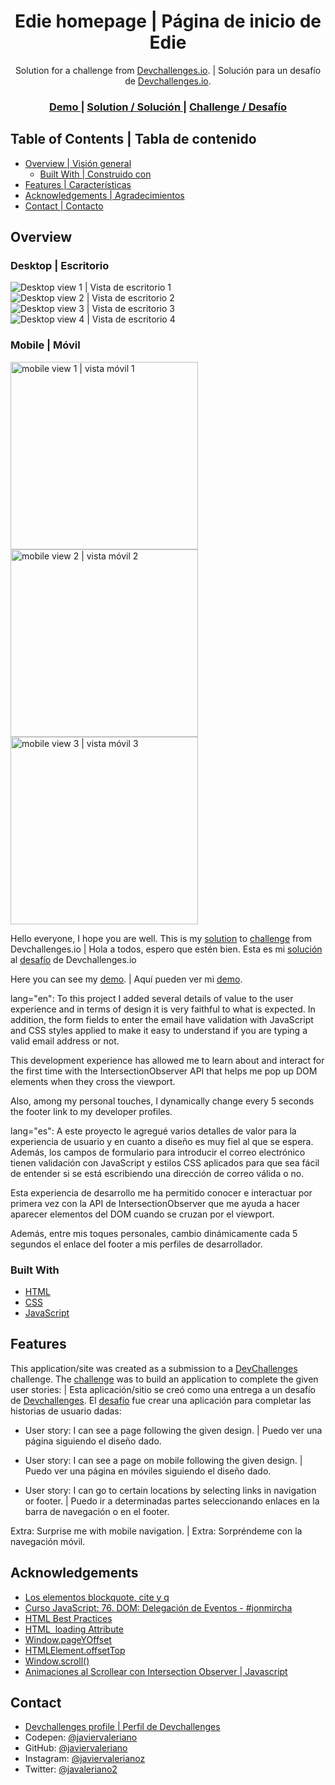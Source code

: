 <!-- Please update value in the {}  -->

<h1 align="center">Edie homepage | Página de inicio de Edie</h1>

<div align="center">
   Solution for a challenge from  <a href="http://devchallenges.io" target="_blank">Devchallenges.io</a>. | Solución para un desafío de <a href="http://devchallenges.io" target="_blank">Devchallenges.io</a>.
</div>

<div align="center">
  <h3>
    <a href="https://javiervaleriano.github.io/devchallenge-edie-homepage/">
      Demo
    </a>
    <span> | </span>
    <a href="https://{your-url-to-the-solution}">
      Solution / Solución
    </a>
    <span> | </span>
    <a href="https://devchallenges.io/challenges/xobQBuf8zWWmiYMIAZe0">
      Challenge / Desafío
    </a>
  </h3>
</div>

<!-- TABLE OF CONTENTS -->

## Table of Contents | Tabla de contenido

- [Overview | Visión general](#overview--visi%C3%B3n-general)
  - [Built With | Construido con](#built-with--construido-con)
- [Features | Características](#features--caracter%C3%ADsticas)
- [Acknowledgements | Agradecimientos](#acknowledgements--agradecimientos)
- [Contact | Contacto](#contact--contacto)

<!-- OVERVIEW -->

## Overview

### Desktop | Escritorio
![Desktop view 1 | Vista de escritorio 1](./screenshots/Desktop_ss.png)
![Desktop view 2 | Vista de escritorio 2](./screenshots/Desktop_ss(1).png)
![Desktop view 3 | Vista de escritorio 3](./screenshots/Desktop_ss(2).png)
![Desktop view 4 | Vista de escritorio 4](./screenshots/Desktop_ss(3).png)

### Mobile | Móvil
<img src="./screenshots/Mobile_ss.png" alt="mobile view 1 | vista móvil 1" width="300" height="auto" />
<img src="./screenshots/Mobile_ss(1).png" alt="mobile view 2 | vista móvil 2" width="300" height="auto" />
<img src="./screenshots/Mobile_ss(2).png" alt="mobile view 3 | vista móvil 3" width="300" height="auto" />

Hello everyone, I hope you are well. This is my [solution](https://{solution-url}) to [challenge](https://devchallenges.io/challenges/xobQBuf8zWWmiYMIAZe0) from Devchallenges.io |
Hola a todos, espero que estén bien. Esta es mi [solución](https://{solution-url}) al [desafío](https://devchallenges.io/challenges/xobQBuf8zWWmiYMIAZe0) de Devchallenges.io

Here you can see my [demo](https://javiervaleriano.github.io/devchallenge-edie-homepage/). |
Aquí pueden ver mi [demo](https://javiervaleriano.github.io/devchallenge-edie-homepage/).

lang="en": To this project I added several details of value to the user experience and in terms of design it is very faithful to what is expected. In addition, the form fields to enter the email have validation with JavaScript and CSS styles applied to make it easy to understand if you are typing a valid email address or not.

 This development experience has allowed me to learn about and interact for the first time with the IntersectionObserver API that helps me pop up DOM elements when they cross the viewport.

Also, among my personal touches, I dynamically change every 5 seconds the footer link to my developer profiles.


lang="es": A este proyecto le agregué varios detalles de valor para la experiencia de usuario y en cuanto a diseño es muy fiel al que se espera. Además, los campos de formulario para introducir el correo electrónico tienen validación con JavaScript y estilos CSS aplicados para que sea fácil de entender si se está escribiendo una dirección de correo válida o no.

 Esta experiencia de desarrollo me ha permitido conocer e interactuar por primera vez con la API de IntersectionObserver que me ayuda a hacer aparecer elementos del DOM cuando se cruzan por el viewport.

Además, entre mis toques personales, cambio dinámicamente cada 5 segundos el enlace del footer a mis perfiles de desarrollador.


### Built With

<!-- This section should list any major frameworks that you built your project using. Here are a few examples.-->

- [HTML](https://developer.mozilla.org/es/docs/Learn/HTML/Introduction_to_HTML)
- [CSS](https://developer.mozilla.org/es/docs/Learn/CSS)
- [JavaScript](https://developer.mozilla.org/es/docs/Web/JavaScript)


## Features

<!-- List the features of your application or follow the template. Don't share the figma file here :) -->

This application/site was created as a submission to a [DevChallenges](https://devchallenges.io/challenges) challenge. The [challenge](https://devchallenges.io/challenges/xobQBuf8zWWmiYMIAZe0) was to build an application to complete the given user stories: |
Esta aplicación/sitio se creó como una entrega a un desafío de [Devchallenges](https://devchallenges.io/challenges). El [desafío](https://devchallenges.io/challenges/xobQBuf8zWWmiYMIAZe0) fue crear una aplicación para completar las historias de usuario dadas:

- User story: I can see a page following the given design. |
Puedo ver una página siguiendo el diseño dado.

- User story: I can see a page on mobile following the given design. |
Puedo ver una página en móviles siguiendo el diseño dado.

- User story: I can go to certain locations by selecting links in navigation or footer. |
Puedo ir a determinadas partes seleccionando enlaces en la barra de navegación o en el footer.

Extra: Surprise me with mobile navigation. |
Extra: Sorpréndeme con la navegación móvil.


## Acknowledgements

<!-- This section should list any articles or add-ons/plugins that helps you to complete the project. This is optional but it will help you in the future. For example -->

- [Los elementos blockquote, cite y q](http://desarrolloweb.dlsi.ua.es/libros/html-css/los-elementos-blockquote-cite-q)
- [Curso JavaScript: 76. DOM: Delegación de Eventos - #jonmircha](https://www.youtube.com/watch?v=j2fWSgOrxRs&list=PLvq-jIkSeTUZ6QgYYO3MwG9EMqC-KoLXA&index=77)
- [HTML Best Practices](https://github.com/hail2u/html-best-practices)
- [HTML <img> loading Attribute](https://www.w3schools.com/tags/att_img_loading.asp)
- [Window.pageYOffset](https://developer.mozilla.org/en-US/docs/Web/API/Window/pageYOffset)
- [HTMLElement.offsetTop
](https://developer.mozilla.org/es/docs/Web/API/HTMLElement/offsetTop)
- [Window.scroll()](https://developer.mozilla.org/es/docs/Web/API/Window/scroll)
- [Animaciones al Scrollear con Intersection Observer | Javascript](https://www.youtube.com/watch?v=cVsqA4NhDoI)


## Contact

- [Devchallenges profile | Perfil de Devchallenges](https://devchallenges.io/portfolio/javiervaleriano)
- Codepen: [@javiervaleriano](https://codepen.io/javiervaleriano)
- GitHub: [@javiervaleriano](https://github.com/javiervaleriano)
- Instagram: [@javiervalerianoz](https://www.instagram.com/javiervalerianoz/)
- Twitter: [@javaleriano2](https://twitter.com/javaleriano2)
